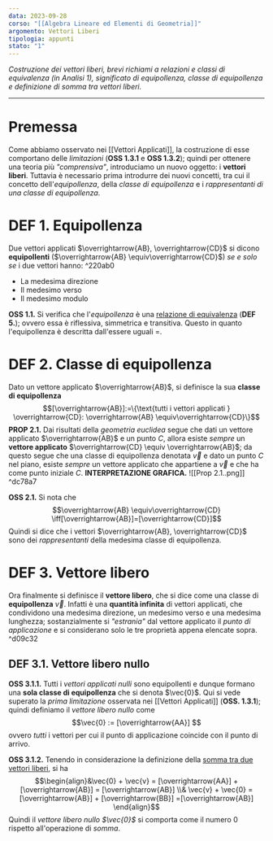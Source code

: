 ```yaml
---
data: 2023-09-28
corso: "[[Algebra Lineare ed Elementi di Geometria]]"
argomento: Vettori Liberi
tipologia: appunti
stato: "1"
---
```

*Costruzione dei vettori liberi, brevi richiami a relazioni e classi di equivalenza (in Analisi 1), significato di equipollenza, classe di equipollenza e definizione di somma tra vettori liberi.*
- - -
# Premessa
Come abbiamo osservato nei [[Vettori Applicati]], la costruzione di esse comportano delle *limitazioni* (**OSS 1.3.1** e **OSS 1.3.2**); quindi per ottenere una teoria più *"comprensiva"*, introduciamo un nuovo oggetto: i **vettori liberi**.
Tuttavia è necessario prima introdurre dei nuovi concetti, tra cui il concetto dell'*equipollenza*, della *classe di equipollenza* e i *rappresentanti di una classe di equipollenza*. 
# DEF 1. Equipollenza
Due vettori applicati $\overrightarrow{AB}, \overrightarrow{CD}$ si dicono **equipollenti** ($\overrightarrow{AB} \equiv\overrightarrow{CD}$) *se e solo se* i due vettori hanno: ^220ab0
- La medesima direzione
- Il medesimo verso
- Il medesimo modulo

**OSS 1.1.** Si verifica che l'*equipollenza* è una [relazione di equivalenza](Relazioni) (**DEF 5.**); ovvero essa è riflessiva, simmetrica e transitiva. Questo in quanto l'equipollenza è descritta dall'essere uguali $=$. 
# DEF 2. Classe di equipollenza
Dato un vettore applicato $\overrightarrow{AB}$, si definisce la sua **classe di equipollenza** $$[\overrightarrow{AB}]:=\{\text{tutti i vettori applicati } \overrightarrow{CD}: \overrightarrow{AB} \equiv\overrightarrow{CD}\}$$**PROP 2.1.** Dai risultati della *geometria euclidea* segue che dati un vettore applicato $\overrightarrow{AB}$ e un punto $C$, allora esiste *sempre* un **vettore applicato** $\overrightarrow{CD} \equiv \overrightarrow{AB}$; da questo segue che una classe di equipollenza denotata $\vec{v}$ e dato un punto $C$ nel piano, esiste *sempre* un vettore applicato che appartiene a $\vec{v}$ e che ha come punto iniziale $C$.
	**INTERPRETAZIONE GRAFICA.**
	![[Prop 2.1..png]] ^dc78a7

**OSS 2.1.** Si nota che $$\overrightarrow{AB} \equiv\overrightarrow{CD} \iff[\overrightarrow{AB}]=[\overrightarrow{CD}]$$Quindi si dice che i vettori $\overrightarrow{AB}, \overrightarrow{CD}$ sono dei *rappresentanti* della medesima classe di equipollenza.

# DEF 3. Vettore libero
Ora finalmente si definisce il **vettore libero**, che si dice come una classe di **equipollenza**  $\vec{v}$. 
Infatti è una **quantità infinita** di vettori applicati, che condividono una medesima direzione, un medesimo verso e una medesima lunghezza; sostanzialmente si *"estrania"* dal vettore applicato il *punto di applicazione* e si considerano solo le tre proprietà appena elencate sopra. ^d09c32

## DEF 3.1. Vettore libero nullo
**OSS 3.1.1.** Tutti i *vettori applicati nulli* sono equipollenti e dunque formano una **sola classe di equipollenza** che si denota $\vec{0}$. Qui si vede superato la *prima limitazione* osservata nei [[Vettori Applicati]] (**OSS. 1.3.1**); quindi definiamo il *vettore libero nullo* come $$\vec{0} := [\overrightarrow{AA}] $$ovvero *tutti* i vettori per cui il punto di applicazione coincide con il punto di arrivo.

**OSS 3.1.2.** Tenendo in considerazione la definizione della [somma tra due vettori liberi](Operazioni%20sui%20vettori%20liberi), si ha $$\begin{align}&\vec{0} + \vec{v} = [\overrightarrow{AA}] + [\overrightarrow{AB}] = [\overrightarrow{AB}] \\& \vec{v} + \vec{0} = [\overrightarrow{AB}] + [\overrightarrow{BB}] =[\overrightarrow{AB}] \end{align}$$Quindi il *vettore libero nullo $\vec{0}$* si comporta come il numero $0$ rispetto all'operazione di *somma*.
